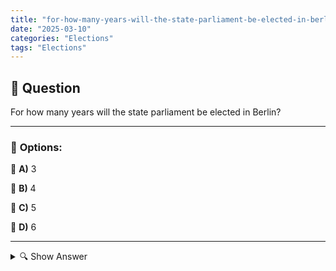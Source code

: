 ```yaml
---
title: "for-how-many-years-will-the-state-parliament-be-elected-in-berlin"
date: "2025-03-10"
categories: "Elections"
tags: "Elections"
---
```


## 📌 **Question**

For how many years will the state parliament be elected in Berlin?



---

### 📝 **Options:**

🔘 **A)** 3

🔘 **B)** 4

🔘 **C)** 5

🔘 **D)** 6

---

<details>
  <summary>🔍 Show Answer</summary>

  <p>
💡  <b>Correct Answer:</b>  c
  </p>
  <p>
    📖<b>Explanation:</b>
    The Berlin State Parliament, known as the House of Representatives, is the legislative power of the capital. The members of parliament are regularly elected to help shape Berlin's political direction and make important decisions for the city. The electoral period determines how long these elected representatives remain in office before new elections are called. A fixed term of office ensures stability and enables effective planning and implementation of political measures.
  </p>
</details>
